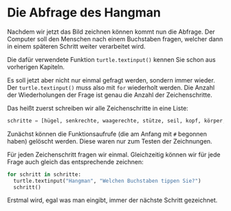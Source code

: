 # Die Abfrage des Hangman



Nachdem wir jetzt das Bild zeichnen können kommt nun die Abfrage. Der Computer soll den Menschen nach einem Buchstaben fragen, welcher dann in einem späteren Schritt weiter verarbeitet wird.

Die dafür verwendete Funktion `turtle.textinput()` kennen Sie schon aus vorherigen Kapiteln.

Es soll jetzt aber nicht nur einmal gefragt werden, sondern immer wieder. Der `turtle.textinput()` muss also mit `for` wiederholt werden. Die Anzahl der Wiederholungen der Frage ist genau die Anzahl der Zeichenschritte.

Das heißt zuerst schreiben wir alle Zeichenschritte in eine Liste:

```python
schritte = [hügel, senkrechte, waagerechte, stütze, seil, kopf, körper, beine, arme]
```

Zunächst können die Funktionsaufrufe (die am Anfang mit `#` begonnen haben) gelöscht werden. Diese waren nur zum Testen der Zeichnungen.

Für jeden Zeichenschritt fragen wir einmal. Gleichzeitig können wir für jede Frage auch gleich das entsprechende zeichnen:

```python
for schritt in schritte:
  turtle.textinput("Hangman", "Welchen Buchstaben tippen Sie?")
  schritt()
```

Erstmal wird, egal was man eingibt, immer der nächste Schritt gezeichnet.


